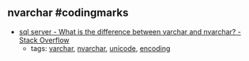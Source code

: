 nvarchar #codingmarks 
---
* [sql server - What is the difference between varchar and nvarchar? - Stack Overflow](http://stackoverflow.com/questions/144283/what-is-the-difference-between-varchar-and-nvarchar)
    * tags: [varchar](../tags/varchar.md), [nvarchar](../tags/nvarchar.md), [unicode](../tags/unicode.md), [encoding](../tags/encoding.md)
